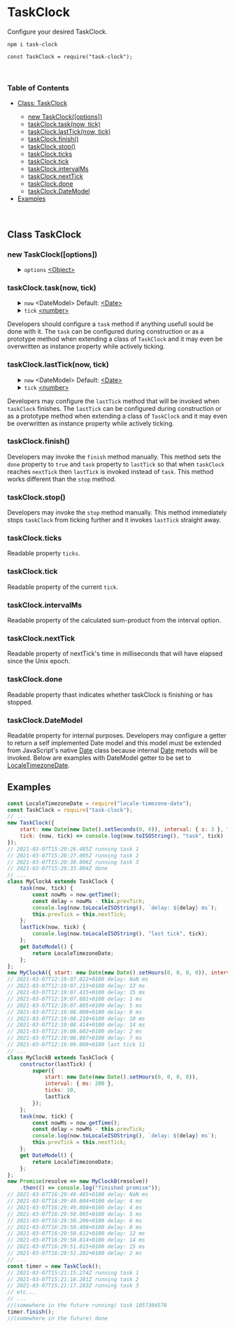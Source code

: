 # TaskClock
Configure your desired TaskClock.
<br>
<pre><code class="language-javascript">npm i task-clock

const TaskClock = require("task-clock");</code></pre>
<br>
<h3>Table of Contents</h3>
<ul> 
    <li><a href="https://github.com/BerendKemper/task-clock#class-taskclock">Class: TaskClock</a></li>
    <ul>
        <li><a href="https://github.com/BerendKemper/task-clock#new-taskclockoptions">new TaskClock([options])</a></li>
        <li><a href="https://github.com/BerendKemper/task-clock#taskclocktasknow-tick">taskClock.task(now, tick)</a></li>
        <li><a href="https://github.com/BerendKemper/task-clock#taskclocklastticknow-tick">taskClock.lastTick(now, tick)</a></li>
        <li><a href="https://github.com/BerendKemper/task-clock#taskclockfinish">taskClock.finish()</a></li>
        <li><a href="https://github.com/BerendKemper/task-clock#taskclockstop">taskClock.stop()</a></li>
        <li><a href="https://github.com/BerendKemper/task-clock#taskclockticks">taskClock.ticks</a></li>
        <li><a href="https://github.com/BerendKemper/task-clock#taskclocktick">taskClock.tick</a></li>
        <li><a href="https://github.com/BerendKemper/task-clock#taskclockintervalms">taskClock.intervalMs</a></li>
        <li><a href="https://github.com/BerendKemper/task-clock#taskclocknexttick">taskClock.nextTick</a></li>
        <li><a href="https://github.com/BerendKemper/task-clock#taskclockdone">taskClock.done</a></li>
        <li><a href="https://github.com/BerendKemper/task-clock#taskclockdatemodel">taskClock.DateModel</a></li>
    </ul>
    <li><a href="https://github.com/BerendKemper/task-clock#examples">Examples</a></li>
</ul>
<br>
<h2>Class TaskClock</h2>
<h3>new TaskClock([options])</h3>
<ul>
	<details>
		<summary>
			<code>options</code> <a href="https://developer.mozilla.org/en-US/docs/Web/JavaScript/Reference/Global_Objects/Object">&lt;Object&gt;</a>
		</summary>
		<ul>
			<details>
				<summary>
					<code>start</code> <a href="https://developer.mozilla.org/en-US/docs/Web/JavaScript/Reference/Global_Objects/Date">&lt;Date&gt;</a> Default: <code>new Date()</code>
				</summary>
				The <code>start</code> option must be an instance of a <a href="https://developer.mozilla.org/en-US/docs/Web/JavaScript/Reference/Global_Objects/Date">Date</a>. If <code>start</code> is a date in the past <code>taskClock</code> calculates when <code>start</code> plus a number of <code>intervalMs</code> surpasses the time it is now and that calculated time is set to be the time of <code>nextTick</code>. If <code>start</code> is a date in the future <code>taskClock</code> waits untill the time it is now surpasses <code>start</code> and start ticking after that. Default for <code>start</code> is the time the instance of <code>taskClock</code> has been created.
			</details>
			<details>
				<summary>
					<code>interval</code> <a href="https://developer.mozilla.org/en-US/docs/Web/JavaScript/Reference/Global_Objects/Object">&lt;Object&gt;</a>
				</summary>
				<ul>
					<details>
						<summary>
							<code>d</code> <a href="https://developer.mozilla.org/en-US/docs/Web/JavaScript/Data_structures#Number_type">&lt;number&gt;</a> Default: <code>0</code>
						</summary>
						Abbreviation for days.
					</details>
					<details>
						<summary>
							<code>h</code> <a href="https://developer.mozilla.org/en-US/docs/Web/JavaScript/Data_structures#Number_type">&lt;number&gt;</a> Default: <code>0</code>
						</summary>
						Abbreviation for hours.
					</details>
					<details>
						<summary>
							<code>m</code> <a href="https://developer.mozilla.org/en-US/docs/Web/JavaScript/Data_structures#Number_type">&lt;number&gt;</a> Default: <code>0</code>
						</summary>
						Abbreviation for minutes.
					</details>
					<details>
						<summary>
							<code>s</code> <a href="https://developer.mozilla.org/en-US/docs/Web/JavaScript/Data_structures#Number_type">&lt;number&gt;</a> Default: <code>0</code>
						</summary>
						Abbreviation for seconds.
					</details>
					<details>
						<summary>
							<code>ms</code> <a href="https://developer.mozilla.org/en-US/docs/Web/JavaScript/Data_structures#Number_type">&lt;number&gt;</a> Default: <code>0</code>
						</summary>
						Abbreviation for milliseconds.
					</details>
				</ul>
				The <code>intervalMs</code> is calculated as the sum-product of each defined parameters and their corresponding milliseconds. The parameters don't require to be integers but can also be decimal numbers. if <code>h</code> is 2.5 hours it's product would result in 9 million millisecons.
			</details>
			<details>
				<summary>
					<code>ticks</code> <a href="https://developer.mozilla.org/en-US/docs/Web/JavaScript/Data_structures#Number_type">&lt;integer&gt;</a> Default: <code>Infinity</code>
				</summary>
				The number of ticks that invoke <code>task</code> untill <code>lastTick</code> is invoked and <code>taskClock</code> stops ticking. Default is <code>Infinity</code> and that is never reached because numbers higher than <a href="https://developer.mozilla.org/en-US/docs/Web/JavaScript/Reference/Global_Objects/Number/MAX_SAFE_INTEGER">MAX_SAFE_INTEGER</a> fail to <a href="https://developer.mozilla.org/en-US/docs/Web/JavaScript/Reference/Operators/Increment">increment</a>.
			</details>
			<details>
				<summary>
					<code>task</code> <a href="https://developer.mozilla.org/en-US/docs/Web/JavaScript/Reference/Global_Objects/Function">&lt;Function&gt;</a>
				</summary>
				<ul>
					<details>
						<summary>
							<code>now</code> &lt;DateModel&gt;</a> Default: <a href="https://developer.mozilla.org/en-US/docs/Web/JavaScript/Reference/Global_Objects/Date">&lt;Date&gt;</a>
						</summary>
						returnes an instance of a <code>DateModel</code> as the first parameter.
					</details>
					<details>
						<summary>
							<code>tick</code> <a href="https://developer.mozilla.org/en-US/docs/Web/JavaScript/Data_structures#Number_type">&lt;number&gt;</a>
						</summary>
						returnes the last <code>tick</code> as the second parameter.
					</details>
				</ul>
				If the <code>task</code> option is a function the created instance of <code>TaskClock</code> will have it's <code>task</code> propery overwriten by the function.
			</details>
			<details>
				<summary>
					<code>lastTick</code> <a href="https://developer.mozilla.org/en-US/docs/Web/JavaScript/Reference/Global_Objects/Function">&lt;Function&gt;</a>
				</summary>
				<ul>
					<details>
						<summary>
							<code>now</code> &lt;DateModel&gt;</a> Default: <a href="https://developer.mozilla.org/en-US/docs/Web/JavaScript/Reference/Global_Objects/Date">&lt;Date&gt;</a>
						</summary>
						returnes an instance of a <code>DateModel</code> as the first parameter.
					</details>
					<details>
						<summary>
							<code>tick</code> <a href="https://developer.mozilla.org/en-US/docs/Web/JavaScript/Data_structures#Number_type">&lt;number&gt;</a>
						</summary>
						returnes the last <code>tick</code> as the second parameter.
					</details>
				</ul>
				If the <code>lastTick</code> option is a function the created instance of <code>TaskClock</code> will have it's <code>lastTick</code> propery overwriten by the function.
			</details>
		</ul>
		Every option is optional and have defaults.
	</details>
</ul>
<h3>taskClock.task(now, tick)</h3>
<ul>
	<details>
		<summary>
			<code>now</code> &lt;DateModel&gt;</a> Default: <a href="https://developer.mozilla.org/en-US/docs/Web/JavaScript/Reference/Global_Objects/Date">&lt;Date&gt;</a>
		</summary>
		returnes an instance of a <code>DateModel</code> as the first parameter.
	</details>
	<details>
		<summary>
			<code>tick</code> <a href="https://developer.mozilla.org/en-US/docs/Web/JavaScript/Data_structures#Number_type">&lt;number&gt;</a>
		</summary>
		returnes the n-th <code>tick</code> as the second parameter, starting from 1, 2, 3 etc.
	</details>
</ul>
Developers should configure a <code>task</code> method if anything usefull sould be done with it. The <code>task</code> can be configured during construction or as a prototype method when extending a class of <code>TaskClock</code> and it may even be overwritten as instance property while actively ticking. 
<h3>taskClock.lastTick(now, tick)</h3>
<ul>
	<details>
		<summary>
			<code>now</code> &lt;DateModel&gt;</a> Default: <a href="https://developer.mozilla.org/en-US/docs/Web/JavaScript/Reference/Global_Objects/Date">&lt;Date&gt;</a>
		</summary>
		returnes an instance of a <code>DateModel</code> as the first parameter.
	</details>
	<details>
		<summary>
			<code>tick</code> <a href="https://developer.mozilla.org/en-US/docs/Web/JavaScript/Data_structures#Number_type">&lt;number&gt;</a>
		</summary>
		returnes the last <code>tick</code> as the second parameter.
	</details>
</ul>
Developers may configure the <code>lastTick</code> method that will be invoked when <code>taskClock</code> finishes. The <code>lastTick</code> can be configured during construction or as a prototype method when extending a class of <code>TaskClock</code> and it may even be overwritten as instance property while actively ticking.
<h3>taskClock.finish()</h3>
Developers may invoke the <code>finish</code> method manually. This method sets the <code>done</code> property to <code>true</code> and <code>task</code> property to <code>lastTick</code> so that when <code>taskClock</code> reaches <code>nextTick</code> then <code>lastTick</code> is invoked instead of <code>task</code>. This method works different than the <code>stop</code> method.
<h3>taskClock.stop()</h3>
Developers may invoke the <code>stop</code> method manually. This method immediately stops <code>taskClock</code> from ticking further and it invokes <code>lastTick</code> straight away.
<h3>taskClock.ticks</h3>
Readable property <code>ticks</code>. 
<h3>taskClock.tick</h3>
Readable property of the current <code>tick</code>.
<h3>taskClock.intervalMs</h3>
Readable property of the calculated sum-product from the interval option.
<h3>taskClock.nextTick</h3>
Readable property of nextTick's time in milliseconds that will have elapsed since the Unix epoch.  
<h3>taskClock.done</h3>
Readable property thast indicates whether taskClock is finishing or has stopped.
<h3>taskClock.DateModel</h3>
Readable property for internal purposes. Developers may configure a getter to return a self implemented Date model and this model must be extended from JavaScript's native <a href="https://developer.mozilla.org/en-US/docs/Web/JavaScript/Reference/Global_Objects/Date">Date</a> class because internal <a href="https://developer.mozilla.org/en-US/docs/Web/JavaScript/Reference/Global_Objects/Date">Date</a> metods will be invoked. Below are examples with DateModel getter to be set to <a href="https://www.npmjs.com/package/locale-timezone-date">LocaleTimezoneDate</a>.
<h2>Examples</h2>

```javascript
const LocaleTimezoneDate = require("locale-timezone-date");
const TaskClock = require("task-clock");
// ...
new TaskClock({
	start: new Date(new Date().setSeconds(0, 0)), interval: { s: 3 }, ticks: 3,
	tick: (now, tick) => console.log(now.toISOString(), "task", tick)
});
// 2021-03-07T15:20:26.485Z running task 1
// 2021-03-07T15:20:27.005Z running task 2
// 2021-03-07T15:20:30.006Z running task 3
// 2021-03-07T15:20:33.004Z done
// ...
class MyClockA extends TaskClock {
	task(now, tick) {
		const nowMs = now.getTime();
		const delay = nowMs - this.prevTick;
		console.log(now.toLocaleISOString(), `delay: ${delay} ms`);
		this.prevTick = this.nextTick;
	};
	lastTick(now, tick) {
		console.log(now.toLocaleISOString(), "last tick", tick);
	};
	get DateModel() {
		return LocaleTimezoneDate;
	};
};
new MyClockA({ start: new Date(new Date().setHours(0, 0, 0, 0)), interval: { ms: 200 }, ticks: 10 });
// 2021-03-07T12:19:07.022+0100 delay: NaN ms
// 2021-03-07T12:19:07.213+0100 delay: 13 ms
// 2021-03-07T12:19:07.415+0100 delay: 15 ms
// 2021-03-07T12:19:07.601+0100 delay: 1 ms
// 2021-03-07T12:19:07.805+0100 delay: 5 ms
// 2021-03-07T12:19:08.008+0100 delay: 8 ms
// 2021-03-07T12:19:08.210+0100 delay: 10 ms
// 2021-03-07T12:19:08.414+0100 delay: 14 ms
// 2021-03-07T12:19:08.602+0100 delay: 2 ms
// 2021-03-07T12:19:08.807+0100 delay: 7 ms
// 2021-03-07T12:19:09.009+0100 last tick 11
// ...
class MyClockB extends TaskClock {
	constructor(lastTick) {
		super({
			start: new Date(new Date().setHours(0, 0, 0, 0)),
			interval: { ms: 200 },
			ticks: 10,
			lastTick
		});
	};
	task(now, tick) {
		const nowMs = now.getTime();
		const delay = nowMs - this.prevTick;
		console.log(now.toLocaleISOString(), `delay: ${delay} ms`);
		this.prevTick = this.nextTick;
	};
	get DateModel() {
		return LocaleTimezoneDate;
	};
};
new Promise(resolve => new MyClockB(resolve))
	.then(() => console.log("finished promise"));
// 2021-03-07T16:29:49.485+0100 delay: NaN ms
// 2021-03-07T16:29:49.604+0100 delay: 4 ms
// 2021-03-07T16:29:49.804+0100 delay: 4 ms
// 2021-03-07T16:29:50.005+0100 delay: 5 ms
// 2021-03-07T16:29:50.206+0100 delay: 6 ms
// 2021-03-07T16:29:50.408+0100 delay: 8 ms
// 2021-03-07T16:29:50.612+0100 delay: 12 ms
// 2021-03-07T16:29:50.814+0100 delay: 14 ms
// 2021-03-07T16:29:51.015+0100 delay: 15 ms
// 2021-03-07T16:29:51.202+0100 delay: 2 ms
// ...
const timer = new TaskClock();
// 2021-03-07T15:21:15.274Z running task 1
// 2021-03-07T15:21:16.281Z running task 2
// 2021-03-07T15:21:17.283Z running task 3
// etc...
// ...
//(somewhere in the future running) task 1057304576
timer.finish();
//(somewhere in the future) done
```